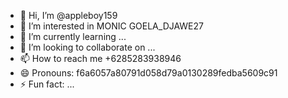 - 👋 Hi, I’m @appleboy159
- 👀 I’m interested in MONIC    GOELA_DJAWE27
- 🌱 I’m currently learning ...
- 💞️ I’m looking to collaborate on ...
- 📫 How to reach me +6285283938946
- 😄 Pronouns: f6a6057a80791d058d79a0130289fedba5609c91
- ⚡ Fun fact: ...

<!---
appleboy159/appleboy159 is a ✨ special ✨ repository because its `README.md` (this file) appears on your GitHub profile.
You can click the Preview link to take a look at your var camera = window.FontAwesome.icon({ prefix: 'fas', iconName: 'camera' })
--->
#